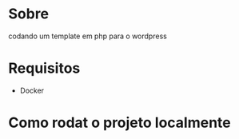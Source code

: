 # Sobre

codando um template em php para o wordpress

# Requisitos
- Docker


# Como rodat o projeto localmente

```
```
